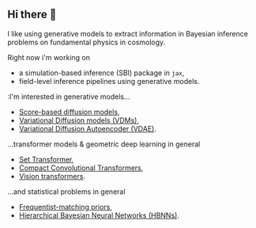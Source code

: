 ## Hi there 👋

I like using generative models to extract information in Bayesian inference problems on fundamental physics in cosmology.

Right now i'm working on
* a simulation-based inference (SBI) package in `jax`,
* field-level inference pipelines using generative models.

:I'm interested in generative models...
* [Score-based diffusion models](https://github.com/homerjed/sgm),
* [Variational Diffusion models (VDMs)](https://github.com/homerjed/vdm),
* [Variational Diffusion Autoencoder (VDAE)](https://github.com/homerjed/vdae).

...transformer models & geometric deep learning in general
* [Set Transformer](https://github.com/homerjed/set_transformer),
* [Compact Convolutional Transformers](https://github.com/schmrlng/cct),
* [Vision transformers](https://github.com/homerjed/simple_vision_transformer).

...and statistical problems in general
* [Frequentist-matching priors](https://github.com/homerjed/frequentist_matching_priors),
* [Hierarchical Bayesian Neural Networks (HBNNs)](https://github.com/homerjed/hbnn).
